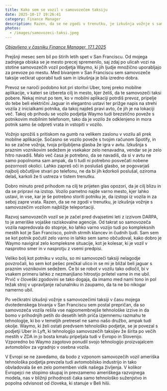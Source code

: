 ```yaml
---
title: Kako sem se vozil v samovozečem taksiju
date: 2025-10-17 19:26:41
category: Finance Manager
description: Razen, da se ne zgodi v trenutku, je izkušnja vožnje s samovozečim vozilom najbližje teleportaciji.
photos:
  - /images/samovozeci-taksi.jpeg
---
```


*[Objavljeno v časniku Finance Manager, 17.1.2025](https://www.finance.si/manager/kako-sem-se-vozil-v-samovozecem-taksiju/a/9039902)*

Prejšnji mesec sem bil po štirih letih spet v San Franciscu. Od mojega zadnjega obiska se je mesto precej spremenilo, saj zdaj po ulicah vozi na stotine samovozečih vozil podjetja Waymo, ki jih ljudje množično uporabljajo za prevoze po mestu. Med bivanjem v San Franciscu sem samovozeče taksije večkrat uporabil tudi sam in izkušnja je bila izredno dobra.

Prevoz se naroči podobno kot pri storitvi Uber, torej preko mobilne aplikacije, v kateri se izbereta cilj in mesto, kjer želiš, da te samovozeči taksi pobere. Nekaj minut po tem, ko v mobilni aplikaciji potrdiš prevoz, pripelje do tebe beli električni Jaguar in elegantno ustavi ter prižge napis na strehi vozila z inicialkami potnika, da takoj najdeš pravi avto, če jih je na lokaciji več. Takoj ob prihodu se vozilo podjetja Waymo tudi brezstično poveže s potnikovim mobilnim telefonom, tako da je vozilo že odklenjeno in mora potnik samo še odpreti vrata in vstopiti v vozilo.

Vožnjo sprožiš s pritiskom na gumb na velikem zaslonu v vozilu ali prek mobilne aplikacije. Sočasno se vozilo poveže s tvojim računom Spotify, in ko se začne vožnja, tvoja priljubljena glasba že igra v avtu. Izkušnja s praznim voznikovim sedežem je vsekakor zelo nenavadna, vendar se je zelo hitro navadiš. Malo več časa je potrebno, da se navadiš, da si v avtu ne samo popolnoma sam ampak, da ti tudi ni potrebno posvečati nobene pozornosti okolici. Lahko zapreš oči in poslušaš glasbo, se pogovarjaš najbolj občutljive stvari po telefonu, ne da bi jih kdorkoli poslušal, oziroma delaš, karkoli že ti ustreza v tistem trenutku.

Dobro minuto pred prihodom na cilj te prijeten glas opozori, da je cilj blizu in da se pripravi na izstop. Vozilo pametno najde varno mesto, kjer lahko ustavi, in vse, kar je še potrebno storiti potniku je, da izstopi iz vozila in za seboj zapre vrata. Razen, da se ne zgodi v trenutku, je izkušnja vožnje s samovozečim vozilom najbližje teleportaciji.

Razvoj samovozečih vozil se je začel pred dvajsetimi leti z izzivom DARPA, to je ameriške vojaške raziskovalne agencije. Od takrat so samovozeča vozila napredovala do stopnje, ko lahko varno vozijo tudi po kompleksnih mestih kot je San Francisco, polnih strmih klancev in čudnih ljudi. Sam sem se kot potnik počutil zelo varno in lahko sem samo občudoval, kako dobro je Waymo navigiral zelo kompleksne situacije, kot je kolesar, ki je vozil v nasprotno smer in v nasprotju z vsemi predpisi.

Veliko bolj kot potniku v vozilu, so mi samovozeči taksiji nelagodje povzročali, ko sem kot pešec prečkal ulico in se mi je bližal beli jaguar s praznim voznikovim sedežem. Če bi se robot v vozilu tako odločil, bi v vsakem primeru lahko z nezmanjšano hitrostjo priletel vame in me ubil. Prvič v človeški zgodovini se tako dogaja, da imamo med nami tono in pol težak stroj v upravljanje računalniku in zaupamo, da ta ne bo nikogar namerno ubil.

Po večkratni izkušnji vožnje s samovozečimi taksiji v času mojega dvotedenskega bivanja v San Franciscu sem postal prepričan, da so samovozeča vozila rešila vse najpomembnejše tehnološke izzive in da bomo v prihodnjih petih do desetih letih priča izjemnemu razmahu te tehnologije, ki bo v temeljih pretresel ne samo našo družbo, ampak tudi okolje. Waymo, ki želi ostati predvsem tehnološko podjetje, se je povezal s podjetji Uber in Lyft, ki tehnologijo samovozečih taksijev že širita po večih mestih v ZDA in jo bosta kmalu pripeljala tudi v Evropo in Slovenijo. Vzporedno bo Waymo zagotovo ponudil svojo tehnologijo proizvajalcem avtomobilov za vgradnjo v osebna vozila.

V Evropi se ne zavedamo, da bodo z vzponom samovozečih vozil ameriška tehnološka podjetja prevzela tudi avtomobilsko industrijo in tako obvladovala še en zelo pomemben vidik našega življenja. V kolikor Evropejci ne stopimo skupaj in prevzamemo ameriškega razvojnega modela, nas v bližnji prihodnosti čaka samo tehnološko suženjstvo in popolna odvisnost od človeka, ki stanuje v Beli hiši.